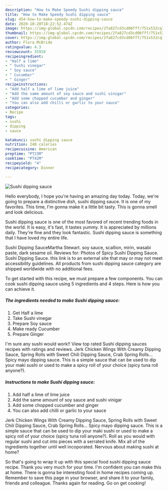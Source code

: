 ```yaml
---
description: "How to Make Speedy Sushi dipping sauce"
title: "How to Make Speedy Sushi dipping sauce"
slug: 454-how-to-make-speedy-sushi-dipping-sauce
date: 2020-10-20T18:22:52.474Z
image: https://img-global.cpcdn.com/recipes/2fa827cd3cd06fff/751x532cq70/sushi-dipping-sauce-recipe-main-photo.jpg
thumbnail: https://img-global.cpcdn.com/recipes/2fa827cd3cd06fff/751x532cq70/sushi-dipping-sauce-recipe-main-photo.jpg
cover: https://img-global.cpcdn.com/recipes/2fa827cd3cd06fff/751x532cq70/sushi-dipping-sauce-recipe-main-photo.jpg
author: Flora McBride
ratingvalue: 4.3
reviewcount: 35910
recipeingredient:
- "Half a lime"
- " Sushi vinegar"
- " Soy sauce"
- " Cucumber"
- " Ginger"
recipeinstructions:
- "Add half a lime of lime juice"
- "Add the same amount of soy sauce and sushi vinigar"
- "Add some chopped cucumber and ginger"
- "You can also add chilli or garlic to your sauce"
categories:
- Recipe
tags:
- sushi
- dipping
- sauce

katakunci: sushi dipping sauce 
nutrition: 240 calories
recipecuisine: American
preptime: "PT23M"
cooktime: "PT42M"
recipeyield: "4"
recipecategory: Dinner

---
```



![Sushi dipping sauce](https://img-global.cpcdn.com/recipes/2fa827cd3cd06fff/751x532cq70/sushi-dipping-sauce-recipe-main-photo.jpg)

Hello everybody, I hope you're having an amazing day today. Today, we're going to prepare a distinctive dish, sushi dipping sauce. It is one of my favorites. This time, I'm gonna make it a little bit tasty. This is gonna smell and look delicious.

Sushi dipping sauce is one of the most favored of recent trending foods in the world. It is easy, it's fast, it tastes yummy. It is appreciated by millions daily. They're fine and they look fantastic. Sushi dipping sauce is something that I have loved my entire life.

Sushi Dipping SauceMartha Stewart. soy sauce, scallion, mirin, wasabi paste, dark sesame oil. Reviews for: Photos of Spicy Sushi Dipping Sauce. Sushi Dipping Sauce. this link is to an external site that may or may not meet accessibility guidelines. All products from sushi dipping sauce category are shipped worldwide with no additional fees.


To get started with this recipe, we must prepare a few components. You can cook sushi dipping sauce using 5 ingredients and 4 steps. Here is how you can achieve it.

<!--inarticleads1-->

##### The ingredients needed to make Sushi dipping sauce:

1. Get Half a lime
1. Take  Sushi vinegar
1. Prepare  Soy sauce
1. Make ready  Cucumber
1. Prepare  Ginger


I&#39;m sure any sushi would work!! View top rated Sushi dipping sauces recipes with ratings and reviews. Jerk Chicken Wings With Creamy Dipping Sauce, Spring Rolls with Sweet Chili Dipping Sauce, Crab Spring Rolls… Spicy mayo dipping sauce. This is a simple sauce that can be used to dip your maki sushi or used to make a spicy roll of your choice (spicy tuna roll anyone?). 

<!--inarticleads2-->

##### Instructions to make Sushi dipping sauce:

1. Add half a lime of lime juice
1. Add the same amount of soy sauce and sushi vinigar
1. Add some chopped cucumber and ginger
1. You can also add chilli or garlic to your sauce


Jerk Chicken Wings With Creamy Dipping Sauce, Spring Rolls with Sweet Chili Dipping Sauce, Crab Spring Rolls… Spicy mayo dipping sauce. This is a simple sauce that can be used to dip your maki sushi or used to make a spicy roll of your choice (spicy tuna roll anyone?). Roll as you would with regular sushi and cut into pieces with a serrated knife. Mix all of the ingredients together until well incoporated. Nervous about making sushi at home? 

So that's going to wrap it up with this special food sushi dipping sauce recipe. Thank you very much for your time. I'm confident you can make this at home. There is gonna be interesting food in home recipes coming up. Remember to save this page in your browser, and share it to your family, friends and colleague. Thanks again for reading. Go on get cooking!
